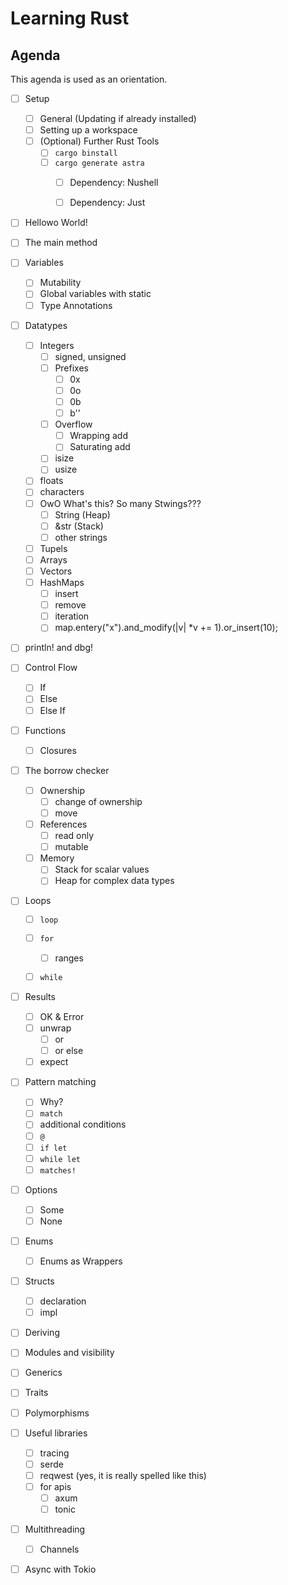 # Learning Rust

## Agenda

This agenda is used as an orientation.

- [ ] Setup
  - [ ] General (Updating if already installed)
  - [ ] Setting up a workspace
  - [ ] (Optional) Further Rust Tools
    - [ ] `cargo binstall`
    - [ ] `cargo generate astra`
      - [ ] Dependency: Nushell
      - [ ] Dependency: Just


- [ ] Hellowo World!
- [ ] The main method
- [ ] Variables
  - [ ] Mutability
  - [ ] Global variables with static
  - [ ] Type Annotations
- [ ] Datatypes
  - [ ] Integers 
    - [ ] signed, unsigned
    - [ ] Prefixes
      - [ ] 0x
      - [ ] 0o
      - [ ] 0b
      - [ ] b'<x>'
    - [ ] Overflow
      - [ ] Wrapping add
      - [ ] Saturating add
    - [ ] isize
    - [ ] usize
  - [ ] floats 
  - [ ] characters
  - [ ] OwO What's this? So many Stwings???
    - [ ] String (Heap)
    - [ ] &str (Stack)
    - [ ] other strings
  - [ ] Tupels
  - [ ] Arrays
  - [ ] Vectors
  - [ ] HashMaps
    - [ ] insert
    - [ ] remove
    - [ ] iteration
    - [ ] map.entery("x").and_modify(|v| *v += 1).or_insert(10);
- [ ] println! and dbg!
- [ ] Control Flow
  - [ ] If 
  - [ ] Else 
  - [ ] Else If
- [ ] Functions
  - [ ] Closures
- [ ] The borrow checker
  - [ ] Ownership
    - [ ] change of ownership
    - [ ] move
  - [ ] References
    - [ ] read only
    - [ ] mutable 
  - [ ] Memory
    - [ ] Stack for scalar values
    - [ ] Heap for complex data types
- [ ] Loops
  - [ ] `loop`
  - [ ] `for` 
    - [ ] ranges
  - [ ] `while`


- [ ] Results
  - [ ] OK & Error
  - [ ] unwrap
    - [ ] or
    - [ ] or else
  - [ ] expect
- [ ] Pattern matching
  - [ ] Why?
  - [ ] `match`
  - [ ] additional conditions
  - [ ] `@`
  - [ ] `if let`
  - [ ] `while let`
  - [ ] `matches!`
- [ ] Options
  - [ ] Some
  - [ ] None
- [ ] Enums
  - [ ] Enums as Wrappers
- [ ] Structs
  - [ ] declaration
  - [ ] impl
- [ ] Deriving

- [ ] Modules and visibility

- [ ] Generics
- [ ] Traits
- [ ] Polymorphisms

- [ ] Useful libraries
  - [ ] tracing
  - [ ] serde
  - [ ] reqwest (yes, it is really spelled like this)
  - [ ] for apis
    - [ ] axum
    - [ ] tonic

- [ ] Multithreading
  - [ ] Channels
- [ ] Async with Tokio
